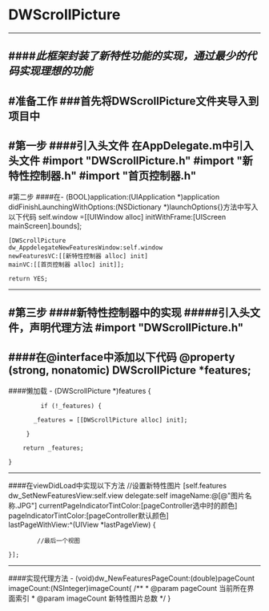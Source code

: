 # DWScrollPicture
---
####*此框架封装了新特性功能的实现，通过最少的代码实现理想的功能*
---
#准备工作
###首先将DWScrollPicture文件夹导入到项目中
---
#第一步
####引入头文件
    在AppDelegate.m中引入头文件
    #import "DWScrollPicture.h"
	#import "新特性控制器.h"
	#import "首页控制器.h"
---
#第二步
####在- (BOOL)application:(UIApplication *)application didFinishLaunchingWithOptions:(NSDictionary *)launchOptions{}方法中写入以下代码
	 self.window =[[UIWindow alloc] initWithFrame:[UIScreen mainScreen].bounds];
    
    [DWScrollPicture 									dw_AppdelegateNewFeaturesWindow:self.window
	newFeaturesVC:[[新特性控制器 alloc] init]
	mainVC:[[首页控制器 alloc] init]];
	
	return YES;
---
#第三步
####新特性控制器中的实现
#####引入头文件，声明代理方法
	#import "DWScrollPicture.h"
	<DWScrollerPageCountDelegate>
---
####在@interface中添加以下代码
	@property (strong, nonatomic) DWScrollPicture *features;
---
####懒加载
	- (DWScrollPicture *)features {
    
   			 if (!_features) {
        
     	   _features = [[DWScrollPicture alloc] init];
     	   
   		 }	
   		 
    	return _features;
    
	}
---
####在viewDidLoad中实现以下方法
	//设置新特性图片
    [self.features dw_SetNewFeaturesView:self.view 	delegate:self	imageName:@[@"图片名称.JPG"] currentPageIndicatorTintColor:[pageController选中时的颜色] pageIndicatorTintColor:[pageController默认颜色] lastPageWithView:^(UIView *lastPageView) {
        
            //最后一个视图
            
    }];
---
####实现代理方法
	- (void)dw_NewFeaturesPageCount:(double)pageCount imageCount:(NSInteger)imageCount{
	/**
 	 *  @param pageCount  当前所在界面索引
 	 *  @param imageCount 新特性图片总数
 	 */
	}
